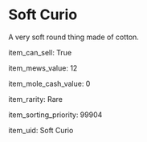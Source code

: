 # Soft Curio

A very soft round thing made of cotton.

item_can_sell: True

item_mews_value: 12

item_mole_cash_value: 0

item_rarity: Rare

item_sorting_priority: 99904

item_uid: Soft Curio